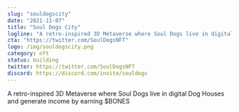 ```yaml
---
slug: "souldogscity"
date: "2021-11-07"
title: "Soul Dogs City"
logline: "A retro-inspired 3D Metaverse where Soul Dogs live in digital Dog Houses and generate income by earning $BONES "
cta: "https://twitter.com/SoulDogsNFT"
logo: /img/souldogscity.png
category: nft
status: building
twitter: https://twitter.com/SoulDogsNFT
discord: https://discord.com/invite/souldogs
---
```


A retro-inspired 3D Metaverse where Soul Dogs live in digital Dog Houses and generate income by earning $BONES 
